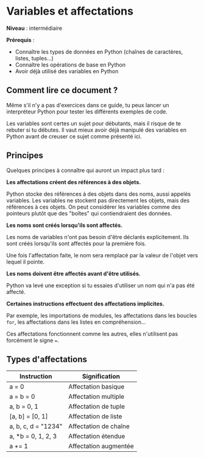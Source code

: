 # Variables et affectations

**Niveau** : intermédiaire

**Prérequis** :

- Connaître les types de données en Python (chaînes de caractères, listes,
  tuples...)
- Connaître les opérations de base en Python
- Avoir déjà utilisé des variables en Python

## Comment lire ce document ?

Même s'il n'y a pas d'exercices dans ce guide, tu peux lancer un interpréteur
Python pour tester les différents exemples de code.

Les variables sont certes un sujet pour débutants, mais il risque de te rebuter
si tu débutes. Il vaut mieux avoir déjà manipulé des variables en Python avant
de creuser ce sujet comme présenté ici.

## Principes

Quelques principes à connaître qui auront un impact plus tard :

**Les affectations créent des références à des objets.**

Python stocke des références à des objets dans des noms, aussi appelés
variables. Les variables ne stockent pas directement les objets, mais des
références à ces objets. On peut considérer les variables comme des pointeurs
plutôt que des "boîtes" qui contiendraient des données.

**Les noms sont créés lorsqu'ils sont affectés.**

Les noms de variables n'ont pas besoin d'être déclarés explicitement. Ils sont
créés lorsqu'ils sont affectés pour la première fois.

Une fois l'affectation faite, le nom sera remplacé par la valeur de l'objet
vers lequel il pointe.

**Les noms doivent être affectés avant d'être utilisés.**

Python va levé une exception si tu essaies d'utiliser un nom qui n'a pas été
affecté.

**Certaines instructions effectuent des affectations implicites.**

Par exemple, les importations de modules, les affectations dans les boucles
`for`, les affectations dans les listes en compréhension...

Ces affectations fonctionnent comme les autres, elles n'utilisent pas forcément
le signe `=`.

## Types d'affectations

| Instruction         | Signification         |
|---------------------|-----------------------|
| a = 0               | Affectation basique   |
| a = b = 0           | Affectation multiple  |
| a, b = 0, 1         | Affectation de tuple  |
| [a, b] = [0, 1]     | Affectation de liste  |
| a, b, c, d = "1234" | Affectation de chaîne |
| a, *b = 0, 1, 2, 3  | Affectation étendue   |
| a += 1              | Affectation augmentée |



